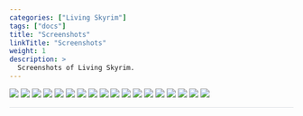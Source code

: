 ```yaml
---
categories: ["Living Skyrim"]
tags: ["docs"] 
title: "Screenshots"
linkTitle: "Screenshots"
weight: 1
description: >
  Screenshots of Living Skyrim.
---
```


![](https://cdn.discordapp.com/attachments/997963092665323610/1001571144492658928/SkyrimSE_4IF9SAiuJw.jpg)
![](https://cdn.discordapp.com/attachments/997963092665323610/1001571144974995537/SkyrimSE_EhuCiRRWhx.jpg)
![](https://cdn.discordapp.com/attachments/997963092665323610/1001571145264406609/SkyrimSE_g92ExZ2iCm.jpg)
![](https://cdn.discordapp.com/attachments/997963092665323610/1001571145537028106/SkyrimSE_H6lmw9drut.jpg)
![](https://cdn.discordapp.com/attachments/997963092665323610/1001571145784508598/SkyrimSE_IRDePhFOdK.jpg)
![](https://cdn.discordapp.com/attachments/997963092665323610/1001571146178777208/SkyrimSE_Mp5ruhUN4c.jpg)
![](https://cdn.discordapp.com/attachments/997963092665323610/1001571146501718068/SkyrimSE_NQOMJXo4fK.jpg)
![](https://cdn.discordapp.com/attachments/997963092665323610/1001571147009237143/SkyrimSE_WMyfw9IgPJ.jpg)
![](https://cdn.discordapp.com/attachments/997963092665323610/1001581425537056778/SkyrimSE_axo8mI9Yga.jpg)
![](https://cdn.discordapp.com/attachments/997963092665323610/1001581426094911488/SkyrimSE_NxUwG2i9MC.jpg)
![](https://cdn.discordapp.com/attachments/997963092665323610/1001581426392694835/SkyrimSE_O4Yc6AoHLR.jpg)
![](https://cdn.discordapp.com/attachments/997963092665323610/1020764215058894848/SkyrimSE_1ERl02WAn5.jpg)
![](https://cdn.discordapp.com/attachments/997963092665323610/1051709976609046538/SkyrimSE_2022.12.11-14.02_2.png)
![](https://cdn.discordapp.com/attachments/997963092665323610/1059596572071051436/SkyrimSE_2022.12.24-15.11.png)
![](https://cdn.discordapp.com/attachments/997963092665323610/1052339359740862564/SkyrimSE_2022.12.13-14.36.png)
![](https://cdn.discordapp.com/attachments/997963092665323610/1051708477157953576/SkyrimSE_2022.12.11-14.12.png)
![](https://cdn.discordapp.com/attachments/997963092665323610/1051278019093856327/SkyrimSE_2022.12.10-16.11.png)
![](https://cdn.discordapp.com/attachments/997963092665323610/1050885301893079051/SkyrimSE_2022.12.09-14.09_2.png)

<hr style="background-color: #dee2e6;"></hr>